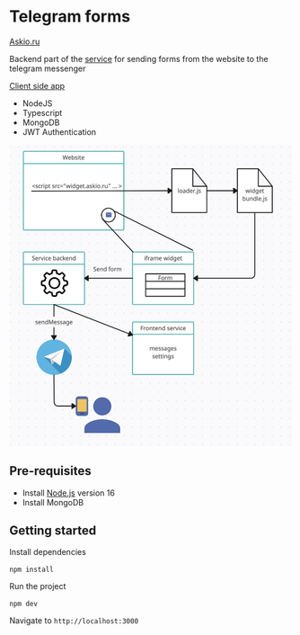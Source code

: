 # Telegram forms

[Askio.ru](http://askio.ru/)

Backend part of the [service](http://askio.ru/) for sending forms from the website to the telegram messenger

[Client side app](https://github.com/deonisiy95/tform)

- NodeJS
- Typescript
- MongoDB
- JWT Authentication


![scheme](demo/scheme.png)

## Pre-requisites
- Install [Node.js](https://nodejs.org/en/) version 16
- Install MongoDB

## Getting started

Install dependencies
```
npm install
```
Run the project
```
npm dev
```
Navigate to `http://localhost:3000`
